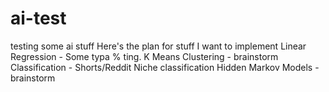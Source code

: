 # ai-test
 testing some ai stuff
Here's the plan for stuff I want to implement
Linear Regression -  Some typa % ting.
K Means Clustering - brainstorm
Classification - Shorts/Reddit Niche classification
Hidden Markov Models - brainstorm
